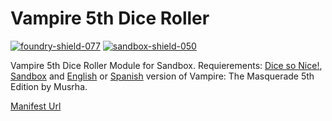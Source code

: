 # Vampire 5th Dice Roller
[![foundry-shield-077]][foundry-url] [![sandbox-shield-050]][sandbox-url]

Vampire 5th Dice Roller Module for Sandbox. Requierements: [Dice so Nice!](https://gitlab.com/riccisi/foundryvtt-dice-so-nice), [Sandbox](https://gitlab.com/rolnl/sandbox-system-builder/) and [English](https://github.com/Musrha/foundry-vampire5th) or [Spanish](https://github.com/Musrha/foundry-vampirov5) version of Vampire: The Masquerade 5th Edition by Musrha.

[Manifest Url](https://raw.githubusercontent.com/Musrha/vampire-5th-dice-roller/main/module.json)

[foundry-shield-077]: https://img.shields.io/badge/Foundry-0.7.7-informational
[sandbox-shield-050]: https://img.shields.io/badge/Sandbox-0.5.0-informational
[sandbox-url]: https://gitlab.com/rolnl/sandbox-system-builder/-/tree/master
[foundry-url]: https://foundryvtt.com
